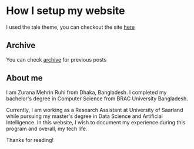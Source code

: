 # How I setup my website

I used the tale theme, you can checkout the site [here](https://zmruhi1.github.io)

## Archive

You can check [archive](https://zmruhi1.github.io/archive/) for previous posts

## About me

I am Zurana Mehrin Ruhi from Dhaka, Bangladesh. I completed my bachelor's degree in Computer Science from BRAC University Bangladesh.

Currently, I am working as a Research Assistant at University of Saarland while pursuing my master's degree in Data Science and Artificial Intelligence. In this website, I wish to document my experience during this program and overall, my tech life. 

Thanks for reading!

